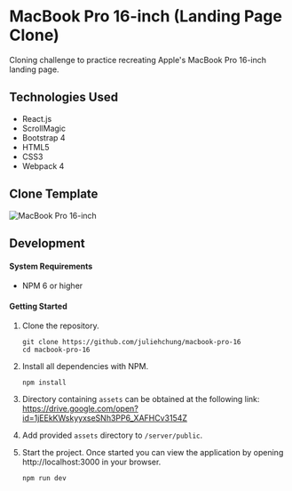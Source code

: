 # MacBook Pro 16-inch (Landing Page Clone)

Cloning challenge to practice recreating Apple's MacBook Pro 16-inch landing page.

## Technologies Used

- React.js
- ScrollMagic
- Bootstrap 4
- HTML5
- CSS3
- Webpack 4

## Clone Template
![MacBook Pro 16-inch](server/public/public_assets/demo.gif)

## Development

#### System Requirements

- NPM 6 or higher

#### Getting Started

1. Clone the repository.

    ```shell
    git clone https://github.com/juliehchung/macbook-pro-16
    cd macbook-pro-16
    ```

2. Install all dependencies with NPM.

    ```shell
    npm install
    ```

3. Directory containing `assets` can be obtained at the following link:
https://drive.google.com/open?id=1jEEkKWskyyxseSNh3PP6_XAFHCv3154Z

4. Add provided `assets` directory to `/server/public`.

5. Start the project. Once started you can view the application by opening http://localhost:3000 in your browser.

    ```shell
    npm run dev
    ```
